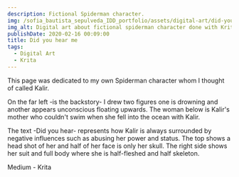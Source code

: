 ```yaml
---
description: Fictional Spiderman character.
img: /sofia_bautista_sepulveda_IDD_portfolio/assets/digital-art/did-you-hear-me.png
img_alt: Digital art about fictional spiderman character done with Krita
publishDate: 2020-02-16 00:09:00
title: Did you hear me
tags:
  - Digital Art
  - Krita
---
```


This page was dedicated to my own Spiderman character whom I thought of called
Kalir.

On the far left -is the backstory- I drew two figures one is drowning and
another appears unconscious floating upwards. The woman below is Kalir's mother
who couldn't swim when she fell into the ocean with Kalir.

The text -Did you hear- represents how Kalir is always surrounded by negative
influences such as abusing her power and status. The top shows a head shot of
her and half of her face is only her skull. The right side shows her suit and
full body where she is half-fleshed and half skeleton.

Medium - Krita
